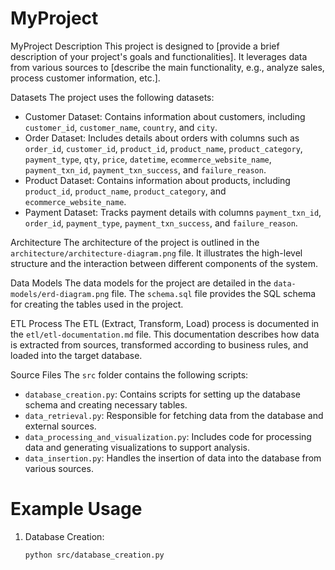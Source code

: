 # MyProject

MyProject
 Description
This project is designed to [provide a brief description of your project's goals and functionalities]. It leverages data from various sources to [describe the main functionality, e.g., analyze sales, process customer information, etc.].

 Datasets
The project uses the following datasets:
- Customer Dataset: Contains information about customers, including `customer_id`, `customer_name`, `country`, and `city`.
- Order Dataset: Includes details about orders with columns such as `order_id`, `customer_id`, `product_id`, `product_name`, `product_category`, `payment_type`, `qty`, `price`, `datetime`, `ecommerce_website_name`, `payment_txn_id`, `payment_txn_success`, and `failure_reason`.
- Product Dataset: Contains information about products, including `product_id`, `product_name`, `product_category`, and `ecommerce_website_name`.
- Payment Dataset: Tracks payment details with columns `payment_txn_id`, `order_id`, `payment_type`, `payment_txn_success`, and `failure_reason`.

 Architecture
The architecture of the project is outlined in the `architecture/architecture-diagram.png` file. It illustrates the high-level structure and the interaction between different components of the system.

 Data Models
The data models for the project are detailed in the `data-models/erd-diagram.png` file. The `schema.sql` file provides the SQL schema for creating the tables used in the project.

 ETL Process
The ETL (Extract, Transform, Load) process is documented in the `etl/etl-documentation.md` file. This documentation describes how data is extracted from sources, transformed according to business rules, and loaded into the target database.

 Source Files
The `src` folder contains the following scripts:

- `database_creation.py`: Contains scripts for setting up the database schema and creating necessary tables.
- `data_retrieval.py`: Responsible for fetching data from the database and external sources.
- `data_processing_and_visualization.py`: Includes code for processing data and generating visualizations to support analysis.
- `data_insertion.py`: Handles the insertion of data into the database from various sources.

# Example Usage
1. Database Creation:
   ```bash
   python src/database_creation.py
